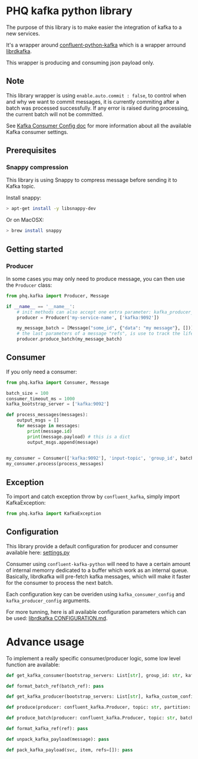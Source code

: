 # PHQ kafka python library

The purpose of this library is to make easier the integration of kafka to a new services.

It's a wrapper around [confluent-python-kafka](https://github.com/confluentinc/confluent-kafka-python) which is a wrapper arround [librdkafka](https://github.com/edenhill/librdkafka).

This wrapper is producing and consuming json payload only.

## Note

This library wrapper is using `enable.auto.commit : false`, to control when and why we want to commit messages, it is currently commiting after a batch was processed successfully.
If any error is raised during processing, the current batch will not be committed.

See [Kafka Consumer Config doc](https://docs.confluent.io/current/installation/configuration/consumer-configs.html) for more information about all the available Kafka consumer settings.

## Prerequisites

### Snappy compression

This library is using Snappy to compress message before sending it to Kafka topic.

Install snappy:

```bash
> apt-get install -y libsnappy-dev
```

Or on MacOSX:

```bash
> brew install snappy
```

## Getting started

### Producer

In some cases you may only need to produce message, you can then use the `Producer` class:

```python
from phq.kafka import Producer, Message

if __name__ == '__name__':
    # init methods can also accept one extra parameter: kafka_producer_config.
    producer = Producer('my-service-name', ['kafka:9092']) 

    my_message_batch = [Message("some_id", {"data": "my message"}, [])]
    # the last parameters of a message "refs", is use to track the lifecycle of a particular message.
    producer.produce_batch(my_message_batch)
```

## Consumer

If you only need a consumer:
```python
from phq.kafka import Consumer, Message

batch_size = 100
consumer_timeout_ms = 1000
kafka_bootstrap_server = ['kafka:9092']

def process_messages(messages):
    output_msgs = []
    for message in messages:
        print(message.id)
        print(message.payload) # this is a dict
        output_msgs.append(message)
        

my_consumer = Consumer(['kafka:9092'], 'input-topic', 'group_id', batch_size, consumer_timeout_ms)
my_consumer.process(process_messages)
```

## Exception

To import and catch exception throw by `confluent_kafka`, simply import KafkaException:

```python
from phq.kafka import KafkaException
```

## Configuration

This library provide a default configuration for producer and consumer available here:
[settings.py](predicthq/kafka/settings.py)

Consumer using `confluent-kafka-python` will need to have a certain amount of internal memorry dedicated to a buffer which work as an internal queue.
Basically, librdkafka will pre-fetch kafka messages, which will make it faster for the consumer to process the next batch.

Each configuration key can be overiden using `kafka_consumer_config` and `kafka_producer_config` arguments.

For more tunning, here is all available configuration parameters which can be used:
[librdkafka CONFIGURATION.md](https://github.com/edenhill/librdkafka/blob/master/CONFIGURATION.md).

# Advance usage

To implement a really specific consumer/producer logic, some low level function are available:

```python
def get_kafka_consumer(bootstrap_servers: List[str], group_id: str, kafka_custom_config: Dict[str, str]) -> confluent_kafka.Consumer: pass

def format_batch_ref(batch_ref): pass

def get_kafka_producer(bootstrap_servers: List[str], kafka_custom_config: Dict[str, str] = None) -> confluent_kafka.Producer: pass

def produce(producer: confluent_kafka.Producer, topic: str, partition: str = None, key: str = None, value: str = None): pass

def produce_batch(producer: confluent_kafka.Producer, topic: str, batch: str, ignore_large_message_errors=False): pass

def format_kafka_ref(ref): pass

def unpack_kafka_payload(message): pass

def pack_kafka_payload(svc, item, refs=[]): pass
```


